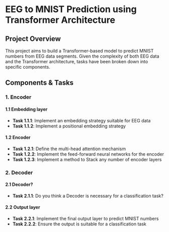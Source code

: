 # EEG to MNIST Prediction using Transformer Architecture
## Project Overview

This project aims to build a Transformer-based model to predict MNIST numbers from EEG data segments. Given the complexity of both EEG data and the Transformer architecture, tasks have been broken down into specific components.

## Components & Tasks

### 1. Encoder

#### 1.1 Embedding layer

* **Task 1.1.1**: Implement an embedding strategy suitable for EEG data
* **Task 1.1.2**: Implement a positional embedding strategy

#### 1.2 Encoder

* **Task 1.2.1**: Define the multi-head attention mechanism
* **Task 1.2.2**: Implement the feed-forward neural networks for the encoder
* **Task 1.2.3**: Implement a method to Stack any number of encoder layers

### 2. Decoder

#### 2.1 Decoder? 

* **Task 2.1.1**: Do you think a Decoder is necessary for a classification task?

#### 2.2 Output layer

* **Task 2.2.1**: Implement the final output layer to predict MNIST numbers
* **Task 2.2.2**: Ensure the output is suitable for a classification task

